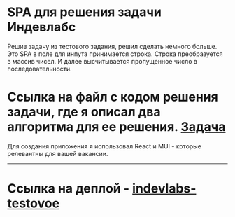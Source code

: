# SPA для решения задачи Индевлабс

Решив задачу из тестового задания, решил сделать немного больше.
Это SPA в поле для инпута принимается строка. Строка преобразуется в массив чисел.
И далее высчитывается пропущенное число в последовательности.


# Ссылка на файл с кодом решения задачи, где я описал два алгоритма для ее решения.  [Задача](https://github.com/Xaba73/indevlabs/blob/main/src/components/FormFindNumber/FormFindNumberHelpers.js "Задача")

Для создания приложения я использовал React и MUI - которые релевантны для вашей вакансии.

---

# Ссылка на деплой - [indevlabs-testovoe](https://indevlabs-testovoe.vercel.app/ "indevlabs-testovoe")
